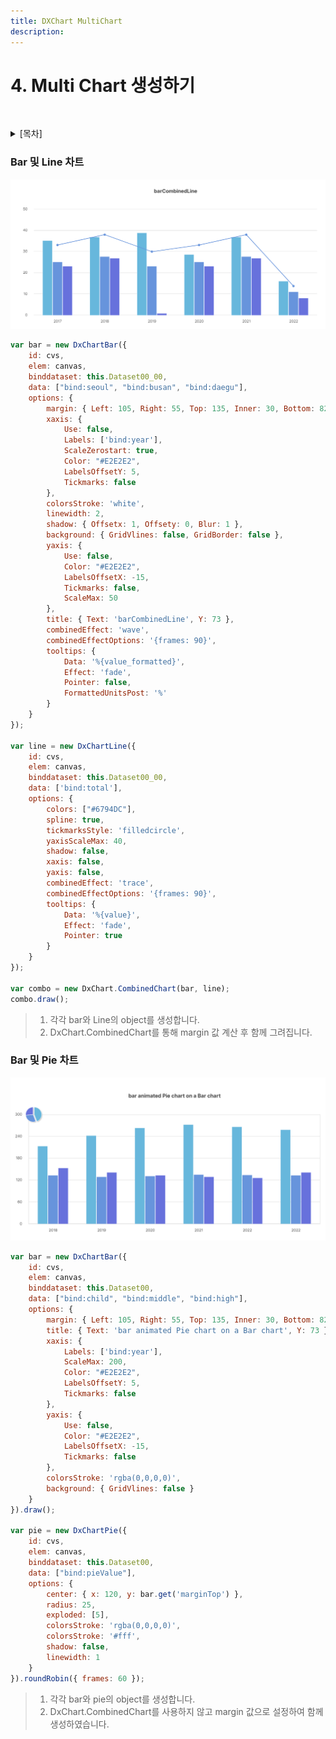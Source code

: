 ```yaml
---
title: DXChart MultiChart
description:
--- 
```


> <link rel="stylesheet" type="text/css" href="../index.css">
<!-- > 
> **DXChart 개발자 튜토리얼**
>
> **(Nexacro용)** -->
<!-- --- -->

<!-- **\[목 차\]**
각각의 목차를 클릭시 해당 페이지로 이동합니다



[**4.** **Multi Chart 생성하기**](#multi-chart-생성하기)
 - [Bar 및 Line 차트](#bar-및-line-차트)
 - [Bar 및 Pie 차트](#bar-및-pie-차트) -->





# 4. Multi Chart 생성하기

<details style="padding-top: 30px;">
<summary>[목차]</summary>
<div markdown="1">
 - [Bar 및 Line 차트](#bar-및-line-차트)
 - [Bar 및 Pie 차트](#bar-및-pie-차트)
</div>
</details>

### Bar 및 Line 차트

 ![MultiChart](../../assets/img/image66.png)

```javascript
var bar = new DxChartBar({
    id: cvs,
    elem: canvas,
    binddataset: this.Dataset00_00,
    data: ["bind:seoul", "bind:busan", "bind:daegu"],
    options: {
        margin: { Left: 105, Right: 55, Top: 135, Inner: 30, Bottom: 82 },
        xaxis: {
            Use: false,
            Labels: ['bind:year'],
            ScaleZerostart: true,
            Color: "#E2E2E2",
            LabelsOffsetY: 5,
            Tickmarks: false
        },
        colorsStroke: 'white',
        linewidth: 2,
        shadow: { Offsetx: 1, Offsety: 0, Blur: 1 },
        background: { GridVlines: false, GridBorder: false },
        yaxis: {
            Use: false,
            Color: "#E2E2E2",
            LabelsOffsetX: -15,
            Tickmarks: false,
            ScaleMax: 50
        },
        title: { Text: 'barCombinedLine', Y: 73 },
        combinedEffect: 'wave',
        combinedEffectOptions: '{frames: 90}',
        tooltips: {
            Data: '%{value_formatted}',
            Effect: 'fade',
            Pointer: false,
            FormattedUnitsPost: '%'
        }
    }
});

var line = new DxChartLine({
    id: cvs,
    elem: canvas,
    binddataset: this.Dataset00_00,
    data: ['bind:total'],
    options: {
        colors: ["#6794DC"],
        spline: true,
        tickmarksStyle: 'filledcircle',
        yaxisScaleMax: 40,
        shadow: false,
        xaxis: false,
        yaxis: false,
        combinedEffect: 'trace',
        combinedEffectOptions: '{frames: 90}',
        tooltips: {
            Data: '%{value}',
            Effect: 'fade',
            Pointer: true
        }
    }
});

var combo = new DxChart.CombinedChart(bar, line);
combo.draw();
```

> 1. 각각 bar와 Line의 object를 생성합니다.
> 2. DxChart.CombinedChart를 통해 margin 값 계산 후 함께 그려집니다.

### Bar 및 Pie 차트

 ![MutliChart2](../../assets/img/image67.png)

```javascript
var bar = new DxChartBar({
    id: cvs,
    elem: canvas,
    binddataset: this.Dataset00,
    data: ["bind:child", "bind:middle", "bind:high"],
    options: {
        margin: { Left: 105, Right: 55, Top: 135, Inner: 30, Bottom: 82 },
        title: { Text: 'bar animated Pie chart on a Bar chart', Y: 73 },
        xaxis: {
            Labels: ['bind:year'],
            ScaleMax: 200,
            Color: "#E2E2E2",
            LabelsOffsetY: 5,
            Tickmarks: false
        },
        yaxis: {
            Use: false,
            Color: "#E2E2E2",
            LabelsOffsetX: -15,
            Tickmarks: false
        },
        colorsStroke: 'rgba(0,0,0,0)',
        background: { GridVlines: false }
    }
}).draw();

var pie = new DxChartPie({
    id: cvs,
    elem: canvas,
    binddataset: this.Dataset00,
    data: ["bind:pieValue"],
    options: {
        center: { x: 120, y: bar.get('marginTop') },
        radius: 25,
        exploded: [5],
        colorsStroke: 'rgba(0,0,0,0)',
        colorsStroke: '#fff',
        shadow: false,
        linewidth: 1
    }
}).roundRobin({ frames: 60 });
```

> 1. 각각 bar와 pie의 object를 생성합니다.
> 2. DxChart.CombinedChart를 사용하지 않고 margin 값으로 설정하여 함께
> 생성하였습니다.






